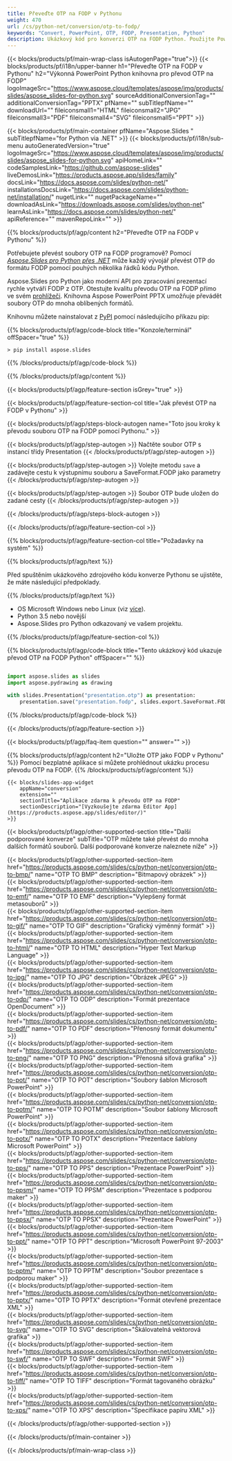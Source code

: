```yaml
---
title: Převeďte OTP na FODP v Pythonu
weight: 470
url: /cs/python-net/conversion/otp-to-fodp/ 
keywords: "Convert, PowerPoint, OTP, FODP, Presentation, Python"
description: Ukázkový kód pro konverzi OTP na FODP Python. Použijte PowerPoint Python API pro dávkovou konverzi souborů OTP na soubory FODP.
---
```


{{< blocks/products/pf/main-wrap-class isAutogenPage="true">}}
{{< blocks/products/pf/i18n/upper-banner h1="Převeďte OTP na FODP v Pythonu" h2="Výkonná PowerPoint Python knihovna pro převod OTP na FODP" logoImageSrc="https://www.aspose.cloud/templates/aspose/img/products/slides/aspose_slides-for-python.svg" sourceAdditionalConversionTag="" additionalConversionTag="PPTX" pfName="" subTitlepfName="" downloadUrl="" fileiconsmall1="HTML" fileiconsmall2="JPG" fileiconsmall3="PDF" fileiconsmall4="SVG" fileiconsmall5="PPT" >}}

{{< blocks/products/pf/main-container pfName="Aspose.Slides " subTitlepfName="for Python via .NET" >}}
{{< blocks/products/pf/i18n/sub-menu autoGeneratedVersion="true" logoImageSrc="https://www.aspose.cloud/templates/aspose/img/products/slides/aspose_slides-for-python.svg" apiHomeLink="" codeSamplesLink="https://github.com/aspose-slides" liveDemosLink="https://products.aspose.app/slides/family" docsLink="https://docs.aspose.com/slides/python-net/" installationsDocsLink="https://docs.aspose.com/slides/python-net/installation/" nugetLink="" nugetPackageName="" downloadAsLink="https://downloads.aspose.com/slides/python-net" learnAsLink="https://docs.aspose.com/slides/python-net/" apiReference="" mavenRepoLink="" >}}

{{% blocks/products/pf/agp/content h2="Převeďte OTP na FODP v Pythonu" %}}

Potřebujete převést soubory OTP na FODP programově? Pomocí [*Aspose.Slides pro Python přes .NET*](https://products.aspose.com/slides/cs/python-net/) může každý vývojář převést OTP do formátu FODP pomocí pouhých několika řádků kódu Python.

Aspose.Slides pro Python jako moderní API pro zpracování prezentací rychle vytváří FODP z OTP. Otestujte kvalitu převodu OTP na FODP přímo ve svém [prohlížeči](https://products.aspose.app/slides/conversion). Knihovna Aspose PowerPoint PPTX umožňuje převádět soubory OTP do mnoha oblíbených formátů.

Knihovnu můžete nainstalovat z [PyPI](https://pypi.org/project/Aspose.Slides/) pomocí následujícího příkazu pip:

{{% blocks/products/pf/agp/code-block title="Konzole/terminál" offSpacer="true" %}}

```console
> pip install aspose.slides

```

{{% /blocks/products/pf/agp/code-block %}}

{{% /blocks/products/pf/agp/content %}}

{{< blocks/products/pf/agp/feature-section isGrey="true" >}}

{{< blocks/products/pf/agp/feature-section-col title="Jak převést OTP na FODP v Pythonu" >}}

{{< blocks/products/pf/agp/steps-block-autogen name="Toto jsou kroky k převodu souboru OTP na FODP pomocí Pythonu." >}}

{{< blocks/products/pf/agp/step-autogen >}}
Načtěte soubor OTP s instancí třídy Presentation
{{< /blocks/products/pf/agp/step-autogen >}}

{{< blocks/products/pf/agp/step-autogen >}}
Volejte metodu `save` a zadávejte cestu k výstupnímu souboru a SaveFormat.FODP jako parametry
{{< /blocks/products/pf/agp/step-autogen >}}

{{< blocks/products/pf/agp/step-autogen >}}
Soubor OTP bude uložen do zadané cesty
{{< /blocks/products/pf/agp/step-autogen >}}

{{< /blocks/products/pf/agp/steps-block-autogen >}}

{{< /blocks/products/pf/agp/feature-section-col >}}

{{% blocks/products/pf/agp/feature-section-col title="Požadavky na systém" %}}

{{% blocks/products/pf/agp/text %}}

 Před spuštěním ukázkového zdrojového kódu konverze Pythonu se ujistěte, že máte následující předpoklady.

{{% /blocks/products/pf/agp/text %}}

- OS Microsoft Windows nebo Linux (viz [více](https://docs.aspose.com/slides/python-net/system-requirements/)).
- Python 3.5 nebo novější
- Aspose.Slides pro Python odkazovaný ve vašem projektu.

{{% /blocks/products/pf/agp/feature-section-col %}}

{{% blocks/products/pf/agp/code-block title="Tento ukázkový kód ukazuje převod OTP na FODP Python" offSpacer="" %}}

```py

import aspose.slides as slides
import aspose.pydrawing as drawing

with slides.Presentation("presentation.otp") as presentation:
    presentation.save("presentation.fodp", slides.export.SaveFormat.FODP)

```
{{% /blocks/products/pf/agp/code-block %}}

{{< /blocks/products/pf/agp/feature-section >}}

{{< blocks/products/pf/agp/faq-item question="" answer="" >}}
 
{{% blocks/products/pf/agp/content h2="Uložte OTP jako FODP v Pythonu" %}}
Pomocí bezplatné aplikace si můžete prohlédnout ukázku procesu převodu OTP na FODP. 
{{% /blocks/products/pf/agp/content %}}

<!-- aboutfile Starts -->

<!-- aboutfile Ends -->

    {{< blocks/slides-app-widget 
        appName="conversion"
        extension=""
        sectionTitle="Aplikace zdarma k převodu OTP na FODP" 
        sectionDescription="[Vyzkoušejte zdarma Editor App](https://products.aspose.app/slides/editor/)" 
    >}}
    
{{< blocks/products/pf/agp/other-supported-section title="Další podporované konverze" subTitle="OTP můžete také převést do mnoha dalších formátů souborů. Další podporované konverze naleznete níže" >}}

{{< blocks/products/pf/agp/other-supported-section-item href="https://products.aspose.com/slides/cs/python-net/conversion/otp-to-bmp/" name="OTP TO BMP" description="Bitmapový obrázek" >}}  
{{< blocks/products/pf/agp/other-supported-section-item href="https://products.aspose.com/slides/cs/python-net/conversion/otp-to-emf/" name="OTP TO EMF" description="Vylepšený formát metasouborů" >}}  
{{< blocks/products/pf/agp/other-supported-section-item href="https://products.aspose.com/slides/cs/python-net/conversion/otp-to-gif/" name="OTP TO GIF" description="Grafický výměnný formát" >}}  
{{< blocks/products/pf/agp/other-supported-section-item href="https://products.aspose.com/slides/cs/python-net/conversion/otp-to-html/" name="OTP TO HTML" description="Hyper Text Markup Language" >}}  
{{< blocks/products/pf/agp/other-supported-section-item href="https://products.aspose.com/slides/cs/python-net/conversion/otp-to-jpg/" name="OTP TO JPG" description="Obrázek JPEG" >}}  
{{< blocks/products/pf/agp/other-supported-section-item href="https://products.aspose.com/slides/cs/python-net/conversion/otp-to-odp/" name="OTP TO ODP" description="Formát prezentace OpenDocument" >}}  
{{< blocks/products/pf/agp/other-supported-section-item href="https://products.aspose.com/slides/cs/python-net/conversion/otp-to-pdf/" name="OTP TO PDF" description="Přenosný formát dokumentu" >}}  
{{< blocks/products/pf/agp/other-supported-section-item href="https://products.aspose.com/slides/cs/python-net/conversion/otp-to-png/" name="OTP TO PNG" description="Přenosná síťová grafika" >}}  
{{< blocks/products/pf/agp/other-supported-section-item href="https://products.aspose.com/slides/cs/python-net/conversion/otp-to-pot/" name="OTP TO POT" description="Soubory šablon Microsoft PowerPoint" >}}  
{{< blocks/products/pf/agp/other-supported-section-item href="https://products.aspose.com/slides/cs/python-net/conversion/otp-to-potm/" name="OTP TO POTM" description="Soubor šablony Microsoft PowerPoint" >}}  
{{< blocks/products/pf/agp/other-supported-section-item href="https://products.aspose.com/slides/cs/python-net/conversion/otp-to-potx/" name="OTP TO POTX" description="Prezentace šablony Microsoft PowerPoint" >}}  
{{< blocks/products/pf/agp/other-supported-section-item href="https://products.aspose.com/slides/cs/python-net/conversion/otp-to-pps/" name="OTP TO PPS" description="Prezentace PowerPoint" >}}  
{{< blocks/products/pf/agp/other-supported-section-item href="https://products.aspose.com/slides/cs/python-net/conversion/otp-to-ppsm/" name="OTP TO PPSM" description="Prezentace s podporou maker" >}}  
{{< blocks/products/pf/agp/other-supported-section-item href="https://products.aspose.com/slides/cs/python-net/conversion/otp-to-ppsx/" name="OTP TO PPSX" description="Prezentace PowerPoint" >}}  
{{< blocks/products/pf/agp/other-supported-section-item href="https://products.aspose.com/slides/cs/python-net/conversion/otp-to-ppt/" name="OTP TO PPT" description="Microsoft PowerPoint 97-2003" >}}  
{{< blocks/products/pf/agp/other-supported-section-item href="https://products.aspose.com/slides/cs/python-net/conversion/otp-to-pptm/" name="OTP TO PPTM" description="Soubor prezentace s podporou maker" >}}  
{{< blocks/products/pf/agp/other-supported-section-item href="https://products.aspose.com/slides/cs/python-net/conversion/otp-to-pptx/" name="OTP TO PPTX" description="Formát otevřené prezentace XML" >}}  
{{< blocks/products/pf/agp/other-supported-section-item href="https://products.aspose.com/slides/cs/python-net/conversion/otp-to-svg/" name="OTP TO SVG" description="Škálovatelná vektorová grafika" >}}  
{{< blocks/products/pf/agp/other-supported-section-item href="https://products.aspose.com/slides/cs/python-net/conversion/otp-to-swf/" name="OTP TO SWF" description="Formát SWF" >}}  
{{< blocks/products/pf/agp/other-supported-section-item href="https://products.aspose.com/slides/cs/python-net/conversion/otp-to-tiff/" name="OTP TO TIFF" description="Formát tagovaného obrázku" >}}  
{{< blocks/products/pf/agp/other-supported-section-item href="https://products.aspose.com/slides/cs/python-net/conversion/otp-to-xps/" name="OTP TO XPS" description="Specifikace papíru XML" >}}  


{{< /blocks/products/pf/agp/other-supported-section >}}

{{< /blocks/products/pf/main-container >}}
    
{{< /blocks/products/pf/main-wrap-class >}}